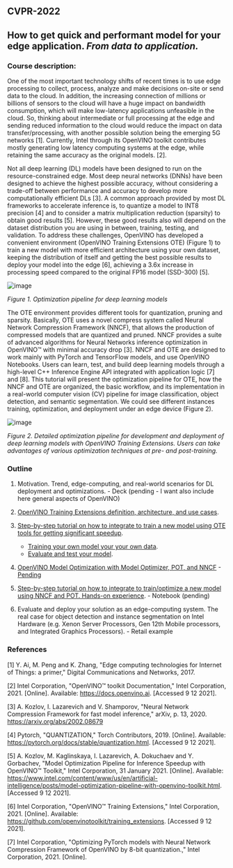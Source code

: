 ## CVPR-2022
## How to get quick and performant model for your edge application. _From data to application._

### Course description:

One of the most important technology shifts of recent times is to use edge processing to collect, process, analyze and make decisions on-site or send data to the cloud. In addition, the increasing connection of millions or billions of sensors to the cloud will have a huge impact on bandwidth consumption, which will make low-latency applications unfeasible in the cloud. So, thinking about intermediate or full processing at the edge and sending reduced information to the cloud would reduce the impact on data transfer/processing, with another possible solution being the emerging 5G networks [1]. Currently, Intel through its OpenVINO toolkit contributes mostly generating low latency computing systems at the edge, while retaining the same accuracy as the original models. [2]. 

Not all deep learning (DL) models have been designed to run on the resource-constrained edge. Most deep neural networks (DNNs) have been designed to achieve the highest possible accuracy, without considering a trade-off between performance and accuracy to develop more computationally efficient DLs [3]. A common approach provided by most DL frameworks to accelerate inference is, to quantize a model to INT8 precision [4] and to consider a matrix multiplication reduction (sparsity) to obtain good results [5]. However, these good results also will depend on the dataset distribution you are using in between, training, testing, and validation.
To address these challenges, OpenVINO has developed a convenient environment (OpenVINO Training Extensions OTE) (Figure 1) to train a new model with more efficient architecture using your own dataset, keeping the distribution of itself and getting the best possible results to deploy your model into the edge [6], achieving a 3.6x increase in processing speed compared to the original FP16 model (SSD-300) [5]. 

![image](https://user-images.githubusercontent.com/10940214/164305989-a43138e4-a0e3-45ce-8d84-980ffc18b98b.png)


_Figure 1. Optimization pipeline for deep learning models_

The OTE environment provides different tools for quantization, pruning and sparsity. Basically, OTE uses a novel compress system called Neural Network Compression Framework (NNCF), that allows the production of compressed models that are quantized and pruned. NNCF provides a suite of advanced algorithms for Neural Networks inference optimization in OpenVINO™ with minimal accuracy drop [3]. NNCF and OTE are designed to work mainly with PyTorch and TensorFlow models, and use OpenVINO Notebooks. Users can learn, test, and build deep learning models through a high-level C++ Inference Engine API integrated with application logic [7] and [8].
This tutorial will present the optimization pipeline for OTE, how the NNCF and OTE are organized, the basic workflow, and its implementation in a real-world computer vision (CV) pipeline for image classification, object detection, and semantic segmentation. We could see different instances training, optimization, and deployment under an edge device (Figure 2).

![image](https://user-images.githubusercontent.com/10940214/164103255-95fa7f46-cdae-4aaf-b5a8-66477d7cc1a7.png)


_Figure 2. Detailed optimization pipeline for development and deployment of deep learning models with OpenVINO Training Extensions. Users can take advantages of various optimization techniques at pre- and post-training._

### Outline

1.	Motivation. Trend, edge-computing, and real-world scenarios for DL deployment and optimizations. - Deck (pending - I want also include here general aspects of OpenVINO)

2.	[OpenVINO Training Extensions definition, architecture, and use cases](https://docs.google.com/document/d/1ce4_2ifOAodHM_ZFZ42Fbj6JW-AMFBMuEXKMk3P1maA/edit).

3.  [Step-by-step tutorial on how to integrate to train a new model using OTE tools for getting significant speedup](https://github.com/openvinotoolkit/training_extensions).
    - [Training your own model your your own data](https://github.com/openvinotoolkit/training_extensions/blob/develop/ote_cli/notebooks/train.ipynb).
    - [Evaluate and test your model](https://github.com/openvinotoolkit/training_extensions/blob/eugene/dev/ote_cli/notebooks/eval.ipynb).

4.  [OpenVINO Model Optimization with Model Optimizer, POT, and NNCF](https://docs.google.com/document/d/1EpXVqIFo2YZYcJaqgck-NMyzMB-z47_6wbGyywcyTwg/edit#heading=h.fo7i3fb4o6je) - [Pending](https://docs.google.com/document/d/1iQR5OHGEw5qVj-2DN300BblVgZq5kmgt_0NlpaVFa-4/edit#heading=h.qqoojrkgtp9h)

5.	[Step-by-step tutorial on how to integrate to train/optimize a new model using NNCF and POT. Hands-on experience](https://github.com/openvinotoolkit/openvino_notebooks/tree/main/notebooks/111-detection-quantization). - Notebook (pending)

6.	Evaluate and deploy your solution as an edge-computing system. The real case for object detection and instance segmentation on Intel Hardware (e.g. Xenon Server Processors, Gen 12th Mobile processors, and Integrated Graphics Processors). - Retail example

### References 
[1] Y. Ai, M. Peng and K. Zhang, "Edge computing technologies for Internet of Things: a primer," Digital Communications and Networks, 2017. 

[2] Intel Corporation, "OpenVINO™ toolkit Documentation," Intel Corporation, 2021. [Online]. Available: https://docs.openvino.ai. [Accessed 9 12 2021].

[3] A. Kozlov, I. Lazarevich and V. Shamporov, "Neural Network Compression Framework for fast model inference," arXiv, p. 13, 2020. https://arxiv.org/abs/2002.08679

[4] Pytorch, "QUANTIZATION," Torch Contributors, 2019. [Online]. Available: https://pytorch.org/docs/stable/quantization.html. [Accessed 9 12 2021].

[5] A. Kozlov, M. Kaglinskaya, I. Lazarevich, A. Dokuchaev and Y. Gorbachev, "Model Optimization Pipeline for Inference Speedup with OpenVINO™ Toolkit," Intel Corporation, 31 January 2021. [Online]. Available: https://www.intel.com/content/www/us/en/artificial-intelligence/posts/model-optimization-pipeline-with-openvino-toolkit.html. [Accessed 9 12 2021].

[6] Intel Corporation, "OpenVINO™ Training Extensions," Intel Corporation, 2021. [Online]. Available: https://github.com/openvinotoolkit/training_extensions. [Accessed 9 12 2021].

[7] Intel Corporation, "Optimizing PyTorch models with Neural Network Compression Framework of OpenVINO by 8-bit quantization.," Intel Corporation, 2021. [Online]. 

